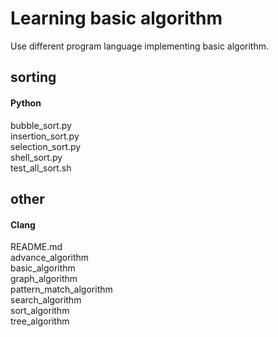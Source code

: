 # Learning basic algorithm
Use different program language implementing basic algorithm.

## sorting
#### Python
bubble_sort.py  
insertion_sort.py  
selection_sort.py  
shell_sort.py  
test_all_sort.sh

## other
#### Clang
README.md  
advance_algorithm  
basic_algorithm  
graph_algorithm  
pattern_match_algorithm  
search_algorithm  
sort_algorithm  
tree_algorithm  
